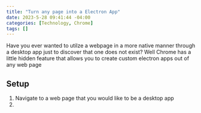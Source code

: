 ```yaml
---
title: "Turn any page into a Electron App"
date: 2023-5-28 09:41:44 -04:00
categories: [Technology, Chrome]
tags: []
---
```

Have you ever wanted to utilze a webpage in a more native manner through a desktop app just to discover that one does not exist? Well Chrome has a little hidden feature that allows you to create custom electron apps out of any web page

## Setup
1. Navigate to a web page that you would like to be a desktop app
2. 